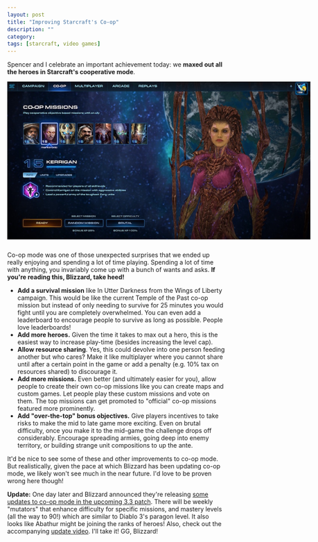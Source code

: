 ```yaml
---
layout: post
title: "Improving Starcraft's Co-op"
description: ""
category: 
tags: [starcraft, video games]
---
```


Spencer and I celebrate an important achievement today: we **maxed out all the heroes in Starcraft's cooperative mode**. 

<div>
	<img class="rounded-corners" style="max-width: 700px; border: 0px;" src="/assets/images/posts/2016-05-08/starcraft.jpg"/>
	<p class="caption-text" style="line-height: 1.5em; margin-bottom: 24px;"><strong></strong></p>
</div>

Co-op mode was one of those unexpected surprises that we ended up really enjoying and spending a lot of time playing. Spending a lot of time with anything, you invariably come up with a bunch of wants and asks. **If you're reading this, Blizzard, take heed!**

* **Add a survival mission** like In Utter Darkness from the Wings of Liberty campaign. This would be like the current Temple of the Past co-op mission but instead of only needing to survive for 25 minutes you would fight until you are completely overwhelmed. You can even add a leaderboard to encourage people to survive as long as possible. People love leaderboards!
* **Add more heroes.** Given the time it takes to max out a hero, this is the easiest way to increase play-time (besides increasing the level cap).  
* **Allow resource sharing**. Yes, this could devolve into one person feeding another but who cares? Make it like multiplayer where you cannot share until after a certain point in the game or add a penalty (e.g. 10% tax on resources shared) to discourage it.
* **Add more missions.** Even better (and ultimately easier for you), allow people to create their own co-op missions like you can create maps and custom games. Let people play these custom missions and vote on them. The top missions can get promoted to "official" co-op missions featured more prominently.
* **Add "over-the-top" bonus objectives.** Give players incentives to take risks to make the mid to late game more exciting. Even on brutal difficulty, once you make it to the mid-game the challenge drops off considerably. Encourage spreading armies, going deep into enemy territory, or building strange unit compositions to up the ante.

It'd be nice to see some of these and other improvements to co-op mode. But realistically, given the pace at which Blizzard has been updating co-op mode, we likely won't see much in the near future. I'd love to be proven wrong here though!

**Update:** One day later and Blizzard announced they're releasing [some updates to co-op mode in the upcoming 3.3 patch][3]. There will be weekly "mutators" that enhance difficulty for specific missions, and mastery levels (all the way to 90!) which are similar to Diablo 3's paragon level. It also looks like Abathur might be joining the ranks of heroes! Also, check out the accompanying [update video][2]. I'll take it! GG, Blizzard!

[1]: http://wiki.teamliquid.net/starcraft2/Campaign/In_Utter_Darkness
[2]: https://www.youtube.com/watch?v=tF85EY0SY7s
[3]: http://us.battle.net/sc2/en/blog/20112699